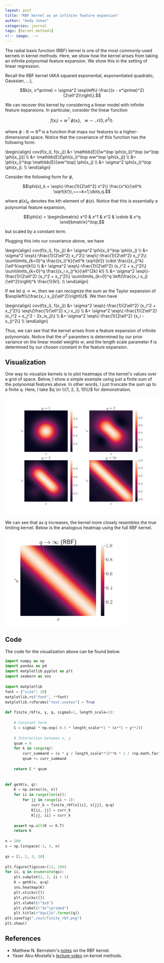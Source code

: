 ```yaml
---
layout: post
title: "RBF kernel as an infinite feature expansion"
author: "Andy Jones"
categories: journal
tags: [kernel methods]
<!-- image: -->
---
```


The radial basis function (RBF) kernel is one of the most commonly-used kernels in kernel methods. Here, we show how the kernel arises from taking an infinite polynomial feature expansion. We show this in the setting of linear regression.

Recall the RBF kernel (AKA squared exponential, exponentiated quadratic, Gaussian, ...),

$$k(x, x^\prime) = \sigma^2 \exp\left\{-\frac{(x - x^\prime)^2}{2\ell^2}\right\}.$$

We can recover this kernel by considering a linear model with infinite feature expansions. In particular, consider the linear function

$$f(x_i) = w^\top \phi(x_i),~~~w\sim\mathcal{N}(0, \sigma^2 I).$$

where $\phi: \mathbb{R} \mapsto \mathbb{R}^q$ is a function that maps our features to a higher-dimensional space. Notice that the covariance of this function has the following form:

\begin{align} cov(f(x_i), f(x_j)) &= \mathbb{E}[(w^\top \phi(x_i))^\top (w^\top \phi(x_j))] \\\ &= \mathbb{E}[\phi(x_i)^\top ww^\top \phi(x_j)] \\\ &= \phi(x_i)^\top \mathbb{E}[ww^\top] \phi(x_j) \\\ &= \sigma^2 \phi(x_i)^\top \phi(x_j). \\\ \end{align}

Consider the following form for $\phi$,

$$\phi(x)_k = \exp\{-\frac{1}{2\ell^2} x^2\} \frac{x^k}{\ell^k \sqrt{k!}},~~~k=1,\dots,q.$$

where $\phi(x)_k$ denotes the $k$th element of $\phi(x)$. Notice that this is essentially a polynomial feature expansion,

$$\phi(x) = \begin{bmatrix} x^0 & x^1 & x^2 & \cdots & x^q \end{bmatrix}^\top,$$

but scaled by a constant term.

Plugging this into our covariance above, we have

\begin{align} cov(f(x_i), f(x_j)) &= \sigma^2 \phi(x_i)^\top \phi(x_j) \\\ &= \sigma^2 \exp\\{-\frac{1}{2\ell^2} x_i^2\\} \exp\\{-\frac{1}{2\ell^2} x_j^2\\} \sum\limits_{k=0}^q \frac{(x_i)^k}{\ell^k \sqrt{k!}} \cdot \frac{(x_j)^k}{\ell^k\sqrt{k!}} \\\ &= \sigma^2 \exp\\{-\frac{1}{2\ell^2} (x_i^2 + x_j^2)\\} \sum\limits_{k=0}^q \frac{(x_i x_j)^k}{\ell^{2k} k!} \\\ &= \sigma^2 \exp\\{-\frac{1}{2\ell^2} (x_i^2 + x_j^2)\\} \sum\limits_{k=0}^q \left(\frac{x_i x_j}{\ell^2}\right)^k \frac{1}{k!}. \\\ \end{align}

If we let $q\to\infty$, then we can recognize the sum as the Taylor expansion of $\exp\left\\{\frac{x_i x_j}{\ell^2}\right\\}$. We then have

\begin{align} cov(f(x_i), f(x_j)) &= \sigma^2 \exp\\{-\frac{1}{2\ell^2} (x_i^2 + x_j^2)\\} \exp\\{\frac{1}{\ell^2} x_i x_j\\} \\\ &= \sigma^2 \exp\\{-\frac{1}{2\ell^2} (x_i^2 + x_j^2 - 2x_ix_j)\\} \\\ &= \sigma^2 \exp\\{-\frac{1}{2\ell^2} (x_i - x_j)^2\\} \\\ \end{align}

Thus, we can see that the kernel arises from a feature expansion of infinite polynomials. Notice that the $\sigma^2$ paramters is determined by our prior variance on the linear model weights $w$, and the length scale parameter $\ell$ is determined by our chosen constant in the feature expansion.

## Visualization

One way to visualize kernels is to plot heatmaps of the kernel's values over a grid of space. Below, I show a simple example using just a finite sum of the polynomial features above. In other words, I just truncate the sum up to a finite $q$. Here, I take $q \in \\{1, 2, 3, 10\\}$ for demonstration.

<p float="center">
  <img src="/assets/finite_rbf.png" width="700" />
</p>

We can see that as $q$ increases, the kernel more closely resembles the true limiting kernel. Below is the analogous heatmap using the full RBF kernel.

<p float="center">
  <img src="/assets/rbf_heatmap_true.png" width="400" />
</p>

## Code

The code for the visualization above can be found below.

```python
import numpy as np
import pandas as pd
import matplotlib.pyplot as plt
import seaborn as sns

import matplotlib
font = {"size": 20}
matplotlib.rc("font", **font)
matplotlib.rcParams["text.usetex"] = True

def finite_rbf(x, y, q, sigma2=1, length_scale=1):

	# Constant term
	C = sigma2 * np.exp(-0.5 * length_scale**2 * (x**2 + y**2))

	# Interaction between x, y
	qsum = 0
	for k in range(q):
		curr_summand = (x * y / length_scale**2)**k * 1 / (np.math.factorial(k))
		qsum += curr_summand

	return C * qsum


def getK(x, q):
	K = np.zeros((n, n))
	for ii in range(len(x)):
		for jj in range(ii + 1):
			curr_k = finite_rbf(x[ii], x[jj], q=q)
			K[ii, jj] = curr_k
			K[jj, ii] = curr_k

	assert np.all(K == K.T)
	return K

n = 100
x = np.linspace(-3, 3, n)

qs = [1, 2, 3, 10]

plt.figure(figsize=(13, 10))
for ii, q in enumerate(qs):
	plt.subplot(2, 2, ii + 1)
	K = getK(x, q=q)
	sns.heatmap(K)
	plt.xticks([])
	plt.yticks([])
	plt.xlabel(r"$x$")
	plt.ylabel(r"$x^\prime$")
	plt.title(r"$q={}$".format(q))
plt.savefig("./out/finite_rbf.png")
plt.show()
```

## References
- Matthew N. Bernstein's [notes](http://pages.cs.wisc.edu/~matthewb/pages/notes/pdf/svms/RBFKernel.pdf) on the RBF kernel.
- Yaser Abu-Mostafa's [lecture video](https://www.youtube.com/watch?v=XUj5JbQihlU&t=1553s) on kernel methods.
